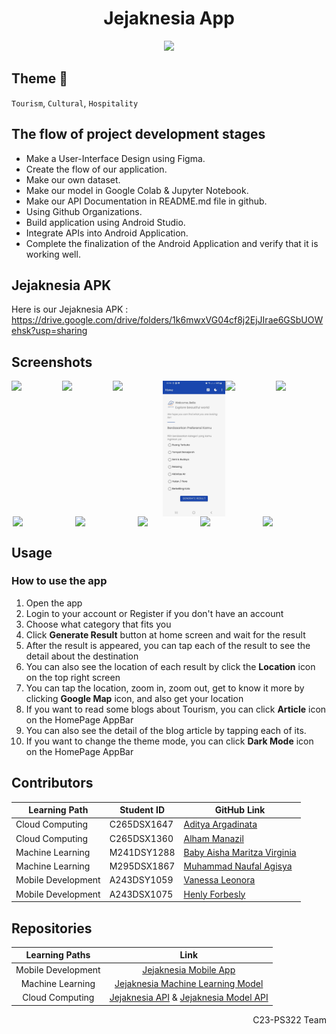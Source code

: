 <div align="center">
  <h1 align="center">Jejaknesia App</h1>
	<img src="https://i.ibb.co/yVt3cBj/jejaknesia-logo-horizontal.png" width="300" />
</div>

## Theme 🌆
`Tourism`,  `Cultural`,  `Hospitality`

## The flow of project development stages
- Make a User-Interface Design using Figma.
- Create the flow of our application.
- Make our own dataset.
- Make our model in Google Colab & Jupyter Notebook.
- Make our API Documentation in README.md file in github.
- Using Github Organizations.
- Build application using Android Studio.
- Integrate APIs into Android Application. 
- Complete the finalization of the Android Application and verify that it is working well.

## Jejaknesia APK
Here is our Jejaknesia APK : https://drive.google.com/drive/folders/1k6mwxVG04cf8j2EjJIrae6GSbUOWehsk?usp=sharing

## Screenshots
<div style="display: flex; justify-content: center;">
	<img src="https://i.ibb.co/zfyq28h/jejaknesia-splash-screen.jpg" width="100" />
	<img src="https://i.ibb.co/G3T8YTf/jejaknesia-login.jpg" width="100" />
	<img src="https://i.ibb.co/M6NngLp/jejaknesia-register.jpg" width="100" />
	<img src="jejaknesia-home.jpg" width="100" />
	<img src="https://i.ibb.co/JHgpHc9/jejaknesia-generate-result.jpg" width="100" />
	<img src="https://i.ibb.co/cwP0jHk/jejaknesia-result-detail.jpg" width="100" />
	
</div>

<div style="display: flex; justify-content: center;">
	<img src="https://i.ibb.co/ns1dyc6/jejaknesia-result-location-map.jpg" width="100" />
	<img src="https://i.ibb.co/ctH4jpS/jejaknesia-blog.jpg" width="100" />
	<img src="https://i.ibb.co/JjkxfK8/jejaknesia-blog-detail.jpg" width="100" />
	<img src="https://i.ibb.co/MZvqc4N/jejaknesia-home-darkmode.jpg" width="100" />
	<img src="https://i.ibb.co/C5chSHX/jejaknesia-generate-result-darkmode.jpg" width="100" />
</div>

	
## Usage
### How to use the app
1. Open the app
2. Login to your account or Register if you don't have an account
3. Choose what category that fits you
4. Click **Generate Result** button at home screen and wait for the result
5. After the result is appeared, you can tap each of the result to see the detail about the destination
6. You can also see the location of each result by click the **Location** icon on the top right screen
7. You can tap the location, zoom in, zoom out, get to know it more by clicking **Google Map** icon, and also get your location
8. If you want to read some blogs about Tourism, you can click **Article** icon on the HomePage AppBar
9. You can also see the detail of the blog article by tapping each of its.
10. If you want to change the theme mode, you can click **Dark Mode** icon on the HomePage AppBar


## Contributors
| Learning Path       | Student ID     | GitHub Link                                 |
|---------------------|----------------|---------------------------------------------|
| Cloud Computing     | C265DSX1647    | [Aditya Argadinata](https://github.com/Sujaruu)            |
| Cloud Computing     | C265DSX1360    | [Alham Manazil](https://github.com/Alhammanazil)          |
| Machine Learning    | M241DSY1288    | [Baby Aisha Maritza Virginia](https://github.com/LuminetteBourgeons)   |
| Machine Learning    | M295DSX1867    | [Muhammad Naufal Agisya](https://github.com/naufalagisya)          |
| Mobile Development  | A243DSY1059    | [Vanessa Leonora](https://github.com/VanessaLeo24)     |
| Mobile Development  | A243DSX1075    | [Henly Forbesly](https://github.com/henlyforbesly)        |



## Repositories

|   Learning Paths   |                                Link                                |
| :----------------: | :----------------------------------------------------------------: |
| Mobile Development | [Jejaknesia Mobile App](https://github.com/Jejaknesia/mobile_development) |
|  Machine Learning  |  [Jejaknesia Machine Learning Model](https://github.com/Jejaknesia/jejaknesia-machine-models)  |
|   Cloud Computing  |   [Jejaknesia API](https://github.com/Jejaknesia/jejaknesia-api) & [Jejaknesia Model API](https://github.com/Jejaknesia/jejaknesia-models-api)  |

<p align="right"> C23-PS322 Team </p>
